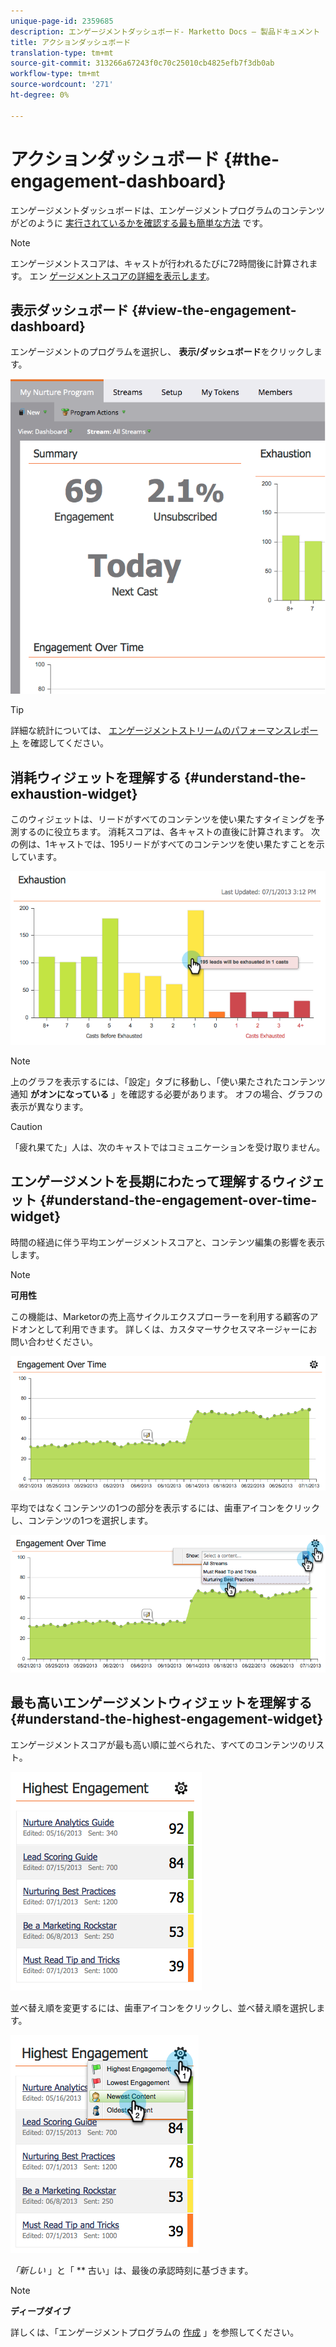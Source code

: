 ```yaml
---
unique-page-id: 2359685
description: エンゲージメントダッシュボード- Marketto Docs — 製品ドキュメント
title: アクションダッシュボード
translation-type: tm+mt
source-git-commit: 313266a67243f0c70c25010cb4825efb7f3db0ab
workflow-type: tm+mt
source-wordcount: '271'
ht-degree: 0%

---
```



# アクションダッシュボード {#the-engagement-dashboard}

エンゲージメントダッシュボードは、エンゲージメントプログラムのコンテンツがどのように [実行されているかを確認する最も簡単な方法](http://docs.marketo.com/display/docs/drip+nurturing) です。

>[!NOTE]
>
>エンゲージメントスコアは、キャストが行われるたびに72時間後に計算されます。 エン [ゲージメントスコアの詳細を表示します](understanding-the-engagement-score.md)。

## 表示ダッシュボード {#view-the-engagement-dashboard}

エンゲージメントのプログラムを選択し、 **表示/ダッシュボード**&#x200B;をクリックします。

![](assets/image2014-9-15-16-3a42-3a41.png)

>[!TIP]
>
>詳細な統計については、 [エンゲージメントストリームのパフォーマンスレポート](engagement-stream-performance-report.md) を確認してください。

## 消耗ウィジェットを理解する {#understand-the-exhaustion-widget}

このウィジェットは、リードがすべてのコンテンツを使い果たすタイミングを予測するのに役立ちます。 消耗スコアは、各キャストの直後に計算されます。 次の例は、1キャストでは、195リードがすべてのコンテンツを使い果たすことを示しています。

![](assets/image2014-9-15-16-3a45-3a10.png)

>[!NOTE]
>
>上のグラフを表示するには、「設定」タブに移動し、「使い果たされたコンテンツ通知 **がオンになっている** 」を確認する必要があります。 オフの場合、グラフの表示が異なります。

>[!CAUTION]
>
>「疲れ果てた」人は、次のキャストではコミュニケーションを受け取りません。

## エンゲージメントを長期にわたって理解するウィジェット {#understand-the-engagement-over-time-widget}

時間の経過に伴う平均エンゲージメントスコアと、コンテンツ編集の影響を表示します。

>[!NOTE]
>
>**可用性**
>
>この機能は、Marketorの売上高サイクルエクスプローラーを利用する顧客のアドオンとして利用できます。 詳しくは、カスタマーサクセスマネージャーにお問い合わせください。

![](assets/image2014-9-15-16-3a45-3a50.png)

平均ではなくコンテンツの1つの部分を表示するには、歯車アイコンをクリックし、コンテンツの1つを選択します。

![](assets/image2014-9-15-16-3a46-3a45.png)

## 最も高いエンゲージメントウィジェットを理解する {#understand-the-highest-engagement-widget}

エンゲージメントスコアが最も高い順に並べられた、すべてのコンテンツのリスト。

![](assets/image2014-9-15-16-3a46-3a54.png)

並べ替え順を変更するには、歯車アイコンをクリックし、並べ替え順を選択します。

![](assets/image2014-9-15-16-3a46-3a58.png)

*「新しい* 」と「 ** 古い」は、最後の承認時刻に基づきます。

>[!NOTE]
>
>**ディープダイブ**
>
>詳しくは、「エンゲージメントプログラムの [作成](../../../../product-docs/email-marketing/drip-nurturing/creating-an-engagement-program/create-an-engagement-program.md) 」を参照してください。

